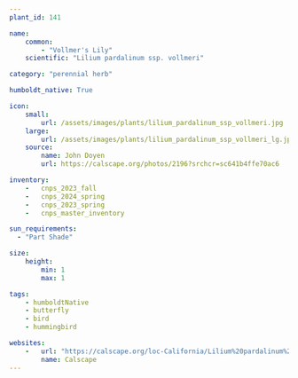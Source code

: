 ```yaml
---
plant_id: 141

name: 
    common: 
        - "Vollmer's Lily"  
    scientific: "Lilium pardalinum ssp. vollmeri"   

category: "perennial herb"

humboldt_native: True

icon: 
    small: 
        url: /assets/images/plants/lilium_pardalinum_ssp_vollmeri.jpg 
    large: 
        url: /assets/images/plants/lilium_pardalinum_ssp_vollmeri_lg.jpg 
    source: 
        name: John Doyen 
        url: https://calscape.org/photos/2196?srchcr=sc641b4ffe70ac6

inventory: 
    -   cnps_2023_fall
    -   cnps_2024_spring
    -   cnps_2023_spring
    -   cnps_master_inventory

sun_requirements:
  - "Part Shade"

size:
    height: 
        min: 1
        max: 1

tags: 
    - humboldtNative
    - butterfly
    - bird
    - hummingbird

websites: 
    -   url: "https://calscape.org/loc-California/Lilium%20pardalinum%20ssp%20volmeri(%20)"
        name: Calscape
---
```




